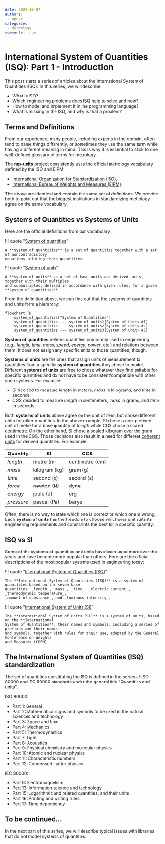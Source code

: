 ```yaml
---
date: 2024-10-07
authors:
 - mpusz
categories:
 - Metrology
comments: true
---
```


# International System of Quantities (ISQ): Part 1 - Introduction

This post starts a series of articles about the International System of Quantities (ISQ).
In this series, we will describe:

- What is ISQ?
- Which engineering problems does ISQ help to solve and how?
- How to model and implement it in the programming language?
- What is missing in the ISQ, and why is that a problem?

<!-- more -->

## Terms and Definitions

From our experience, many people, including experts in the domain, often tend to name things
differently, or sometimes they use the same term while having a different meaning in mind.
This is why it is essential to stick to one well-defined glossary of terms for metrology.

The **mp-units** project consistently uses the official metrology vocabulary defined by the ISO
and BIPM:

- [International Organization for Standardization (ISO)](https://www.iso.org/obp/ui#iso:std:iso-iec:guide:99:ed-1:v2:en),
- [International Bureau of Weights and Measures (BIPM)](https://jcgm.bipm.org/vim/en).

The above are identical and contain the same set of definitions. We provide both to point out that
the biggest institutions in standardizing metrology agree on the same vocabulary.

## Systems of Quantities vs Systems of Units

Here are the official definitions from our vocabulary:

!!! quote "[System of quantities](https://jcgm.bipm.org/vim/en/1.3.html)"

    A **system of quantities** is a set of quantities together with a set of noncontradictory
    equations relating those quantities.

!!! quote "[System of units](https://jcgm.bipm.org/vim/en/1.13.html)"

    A **system of units** is a set of base units and derived units, together with their multiples
    and submultiples, defined in accordance with given rules, for a given **system of quantities**.

From the definition above, we can find out that the systems of quantities and units form a hierarchy:

```mermaid
flowchart TD
    system_of_quantities["System of Quantities"]
    system_of_quantities --- system_of_units1[System of Units #1]
    system_of_quantities --- system_of_units2[System of Units #2]
    system_of_quantities --- system_of_units3[System of Units #3]
```

**System of quantities** defines quantities commonly used in engineering (e.g., _length_, _time_,
_mass_, _speed_, _energy_, _power_, etc.) and relations between them. It does not assign any
specific units to those quantities, though.

**Systems of units** are the ones that assign units of measurement to quantities from a specific
**system of quantities** they chose to model. Different **systems of units** are free to chose
whatever they find suitable for specific quantities and do not have to be consistent/compatible
with other such systems. For example:

- SI decided to measure _length_ in meters, _mass_ in kilograms, and _time_ in seconds,
- CGS decided to measure _length_ in centimeters, _mass_ in grams, and _time_ in seconds.

Both **systems of units** above agree on the unit of _time_, but chose different units for other
quantities. In the above example, SI chose a non-prefixed unit of metre for a base quantity of _length_
while CGS chose a scaled centimetre. On the other hand, SI chose a scaled kilogram over the gram used
in the CGS. Those decisions also result in a need for different [coherent units](https://jcgm.bipm.org/vim/en/1.12.html)
for derived quantities. For example:

| Quantity   | SI            | CGS             |
|------------|---------------|-----------------|
| _length_   | metre (m)     | centimetre (cm) |
| _mass_     | kilogram (kg) | gram (g)        |
| _time_     | second (s)    | second (s)      |
| _force_    | newton (N)    | dyne            |
| _energy_   | joule (J)     | erg             |
| _pressure_ | pascal (Pa)   | barye           |

Often, there is no way to state which one is correct or which one is wrong. Each
**system of units** has the freedom to choose whichever unit suits its engineering requirements
and constraints the best for a specific quantity.

## ISQ vs SI

Some of the systems of quantities and units have been used more over the years and have become more popular
than others. Here are the official descriptions of the most popular systems used in engineering
today:

!!! quote "[International System of Quantities (ISQ)](https://jcgm.bipm.org/vim/en/1.6.html)"

    The **International System of Quantities (ISQ)** is a system of quantities based on the seven base
    quantities: _length_, _mass_, _time_, _electric current_, _thermodynamic temperature_,
    _amount of substance_, and _luminous intensity_.


!!! quote "[International System of Units (SI)](https://jcgm.bipm.org/vim/en/1.16.html)"

    The **International System of Units (SI)** is a system of units, based on the **International
    System of Quantities**, their names and symbols, including a series of prefixes and their names
    and symbols, together with rules for their use, adopted by the General Conference on Weights
    and Measures (CGPM).


## The International System of Quantities (ISQ) standardization

The set of quantities constituting the ISQ is defined in the series of ISO 80000 and IEC 80000
standards under the general title "Quantities and units".

ISO 80000:

- Part 1: General
- Part 2: Mathematical signs and symbols to be used in the natural sciences and technology
- Part 3: Space and time
- Part 4: Mechanics
- Part 5: Thermodynamics
- Part 7: Light
- Part 8: Acoustics
- Part 9: Physical chemistry and molecular physics
- Part 10: Atomic and nuclear physics
- Part 11: Characteristic numbers
- Part 12: Condensed matter physics

IEC 80000:

- Part 6: Electromagnetism
- Part 13: Information science and technology
- Part 15: Logarithmic and related quantities, and their units
- Part 16: Printing and writing rules
- Part 17: Time dependency


## To be continued...

In the next part of this series, we will describe typical issues with libraries that do not
model systems of quantities.
